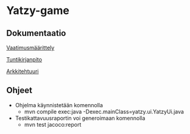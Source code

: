# Yatzy-game

## Dokumentaatio

[Vaatimusmäärittely](https://github.com/olevaltt/ot-harjoitustyo_syksy_2021/blob/master/dokumentaatio/vaatimusmaarittely.md)

[Tuntikirjanpito](https://github.com/olevaltt/ot-harjoitustyo_syksy_2021/blob/master/dokumentaatio/tuntikirjanpito.md)

[Arkkitehtuuri](https://github.com/olevaltt/ot-harjoitustyo_syksy_2021/blob/master/dokumentaatio/arkkitehtuuri.md)

## Ohjeet

- Ohjelma käynnistetään komennolla 
  - mvn compile exec:java -Dexec.mainClass=yatzy.ui.YatzyUi.java
- Testikattavuusraportin voi generoimaan komennolla
  - mvn test jacoco:report
